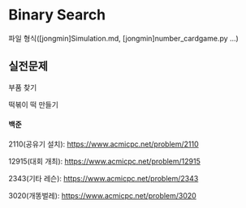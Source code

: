 # Binary Search
파일 형식([jongmin]Simulation.md, [jongmin]number_cardgame.py ...)

## 실전문제
부품 찾기

떡볶이 떡 만들기

#### 백준
2110(공유기 설치): https://www.acmicpc.net/problem/2110

12915(대회 개최): https://www.acmicpc.net/problem/12915

2343(기타 레슨): https://www.acmicpc.net/problem/2343

3020(개똥벌레): https://www.acmicpc.net/problem/3020
